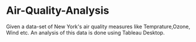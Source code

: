 # Air-Quality-Analysis
Given a data-set of New York's air quality measures like Temprature,Ozone, Wind etc. An analysis of this data is done using Tableau Desktop. 
